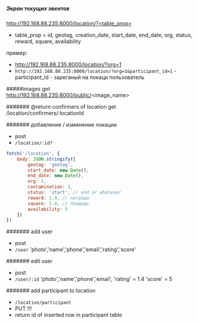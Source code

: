 ##### Экран текущих эвентов
http://192.168.88.235:8000/location/?<table_prop>
- table_prop = id, geotag, creation_date, start_date, end_date, org, status, reward, square, availability

пример:

- http://192.168.88.235:8000/location/?org=1
- `http://192.168.88.235:8000/location/?org=1&participant_id=1` - participant_id - зареганый на локаци пользователь


#####images
get<br>
http://192.168.88.235:8000/public/<image_name> 



####### @return confirmers of location
get<br>
/location/confirmers/:locationId

####### добавление / изменение локации 
- post
- `/location/:id?`

```js
fetch('/location', {
    body: JSON.stringify({
        geotag: 'geotag',
        start_date: new Date(),
        end_date: new Date(),
        org: 1,
        contamination: 1,
        status: 'start', // end or whatever
        reward: 1.4, // награда
        square: 1.4, // площадь
        availability: 5
    })
})

```


####### add user
- post
- `/user`
'photo','name','phone','email','rating','score'

####### edit user
- post
- `/user/:id`
'photo','name','phone','email',
'rating' = 1.4
'score' = 5

####### add participant to location
- `/location/participant`
- PUT !!!
- return id of inserted row in participant table